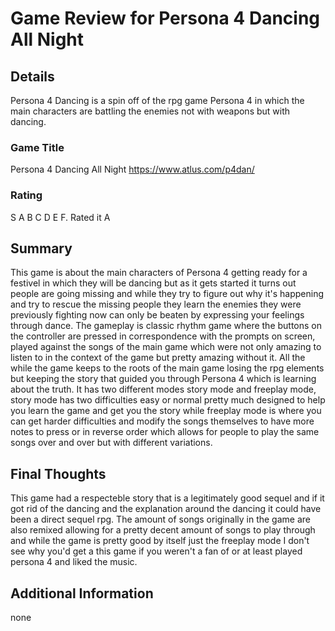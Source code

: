 # Game Review for Persona 4 Dancing All Night

## Details
Persona 4 Dancing is a spin off of the rpg game Persona 4 in which the main characters are battling the enemies not with weapons but with dancing.

### Game Title
Persona 4 Dancing All Night
https://www.atlus.com/p4dan/

### Rating
S A B C D E F. Rated it A

## Summary
This game is about the main characters of Persona 4 getting ready for a festivel in which they will be dancing but as it gets started it turns out people are going missing and while they try to figure out why it's happening and try to rescue the missing people they learn the enemies they were previously fighting now can only be beaten by expressing your feelings through dance. The gameplay is classic rhythm game where the buttons on the controller are pressed in correspondence with the prompts on screen, played against the songs of the main game which were not only amazing to listen to in the context of the game but pretty amazing without it. All the while the game keeps to the roots of the main game losing the rpg elements but keeping the story that guided you through Persona 4 which is learning about the truth. It has two different modes story mode and freeplay mode, story mode has two difficulties easy or normal pretty much designed to help you learn the game and get you the story while freeplay mode is where you can get harder difficulties and modify the songs themselves to have more notes to press or in reverse order which allows for people to play the same songs over and over but with different variations.

## Final Thoughts
This game had a respecteble story that is a legitimately good sequel and if it got rid of the dancing and the explanation around the dancing it could have been a direct sequel rpg. The amount of songs originally in the game are also remixed allowing for a pretty decent amount of songs to play through and while the game is pretty good by itself just the freeplay mode I don't see why you'd get a this game if you weren't a fan of or at least played persona 4 and liked the music.

## Additional Information
none
